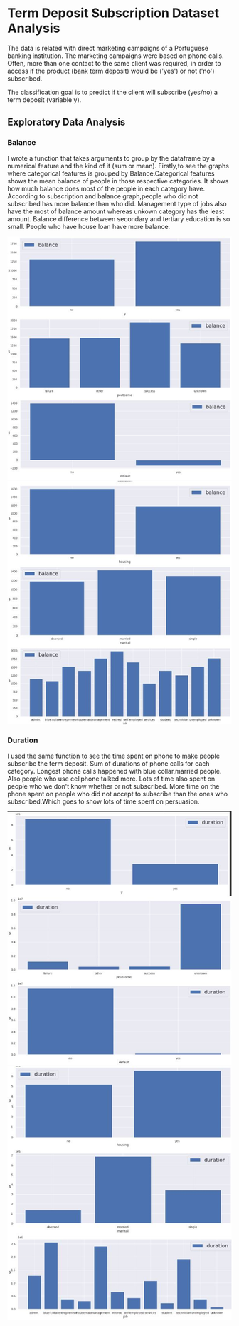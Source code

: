 # Term Deposit Subscription Dataset Analysis

The data is related with direct marketing campaigns of a Portuguese banking institution. The marketing campaigns were based on phone calls. Often, more than one contact to the same client was required, in order to access if the product (bank term deposit) would be ('yes') or not ('no') subscribed.

The classification goal is to predict if the client will subscribe (yes/no) a term deposit (variable y).

## Exploratory Data Analysis

### Balance

I wrote a function that takes arguments to group by the dataframe by a numerical feature and the kind of it (sum or mean).
Firstly,to see the graphs where categorical features is grouped by Balance.Categorical features shows the mean balance of people in those respective categories.
It shows how much balance does most of the people in each category have.
According to subscription and balance graph,people who did not subscribed has more balance than who did.
Management type of jobs also have the most of balance amount whereas unkown category has the least amount.
Balance difference between secondary and tertiary education is so small.
People who have house loan have more balance.

![](/graph_images/balance1.JPG)
![](/graph_images/balance2.JPG)


### Duration

I used the same function to see the time spent on phone to make people subscribe the term deposit.
Sum of durations of phone calls for each category.
Longest phone calls happened with blue collar,married people.
Also people who use cellphone talked more.
Lots of time also spent on people who we don't know whether or not subscribed.
More time on the phone spent on people who did not accept to subscribe than the ones who subscribed.Which goes to show lots of time spent on persuasion.

![](/graph_images/sum_of_duration1.JPG)
![](/graph_images/sum_of_duration2.JPG)





